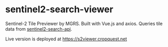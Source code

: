 # sentinel2-search-viewer

Sentinel-2 Tile Previewer by MGRS. Built with Vue.js and axios. Queries tile data from
[sentinel2-search-api](https://github.com/beaorn/sentinel2-search-api).

Live version is deployed at https://s2viewer.cropquest.net
